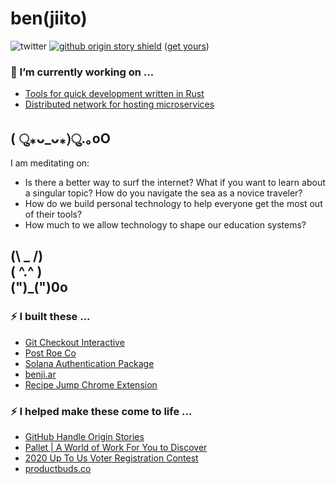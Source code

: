 
<h1> ben(jiito) </h1> 


![twitter](https://img.shields.io/twitter/follow/beeejar) [![github origin story shield](https://img.shields.io/badge/github-handle%20origin%20story-ff69b4)](https://github.com/jsjoeio/handle-origin-stories/blob/main/stories/jiito.md) ([get yours](https://github.com/jsjoeio/handle-origin-stories/tree/b2d770b7f451c0f3a7fd862f322b231577531aca))




### 🔭 I’m currently working on ...
<ul id="projects" styles="display:inline; text-decoration:none">
  <li><a href="https://crates.io/crates/gci">Tools for quick development written in Rust</a></li>
   <li><a href="https://github.com/jiito/aspn">Distributed network for hosting microservices</a></li>
</ul>

## ( ु⁎ᴗ_ᴗ⁎)ु.｡oO

I am meditating on:
* Is there a better way to surf the internet? What if you want to learn about a singular topic? How do you navigate the sea as a novice traveler?
* How do we build personal technology to help everyone get the most out of their tools?
* How much to we allow technology to shape our education systems? 

<h2> (\ _ /)<br/>
( ^.^ )<br/>
(")_(")0o </h2>

### ⚡️ I built these ...
<ul id="projects" styles="display:inline; text-decoration:none">
<li><a href="https://crates.io/crates/gci">Git Checkout Interactive</a></li>
  <li><a href="https://postroe.co">Post Roe Co</a></li>
  <li><a href="https://github.com/Crossmint/solana-auth">Solana Authentication Package</a></li>
  <li><a href="https://benji.ar">benji.ar</a></li>
  <li><a href="https://github.com/benjamin-allanrahill/recipe-jump">Recipe Jump Chrome Extension</a></li>
</ul>

### ⚡️ I helped make these come to life ...
<ul id="projects" styles="display:inline; text-decoration:none">
  <li><a href="https://github.com/jsjoeio/handle-origin-stories">GitHub Handle Origin Stories</a></li>

  
  <li><a href="https://pallet.xyz">Pallet | A World of Work For You to Discover</a></li>
  <li><a href="https://2020upto.us">2020 Up To Us Voter Registration Contest</a></li>
  <li><a href="https://productbuds.co">productbuds.co</a></li>
</ul>
